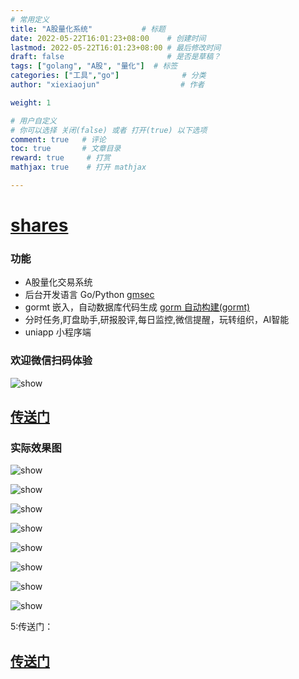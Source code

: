 ```yaml
---
# 常用定义
title: "A股量化系统"           # 标题
date: 2022-05-22T16:01:23+08:00    # 创建时间
lastmod: 2022-05-22T16:01:23+08:00 # 最后修改时间
draft: false                       # 是否是草稿？
tags: ["golang", "A股", "量化"]  # 标签
categories: ["工具","go"]              # 分类
author: "xiexiaojun"                  # 作者

weight: 1

# 用户自定义
# 你可以选择 关闭(false) 或者 打开(true) 以下选项
comment: true   # 评论
toc: true       # 文章目录
reward: true	 # 打赏
mathjax: true    # 打开 mathjax

---
```

# [shares](https://github.com/xxjwxc/shares)

### 功能

- A股量化交易系统
- 后台开发语言 Go/Python  [gmsec](https://github.com/gmsec/gmsec)
- gormt 嵌入，自动数据库代码生成 [gorm 自动构建(gormt)](https://github.com/xxjwxc/gormt)
- 分时任务,盯盘助手,研报股评,每日监控,微信提醒，玩转组织，AI智能
- uniapp 小程序端

### 欢迎微信扫码体验

![show](http://tva1.sinaimg.cn/large/006MvKbTly1h2fclsxvwkj31bi0hcag8.jpg)

## [传送门](https://github.com/xxjwxc/shares)

### 实际效果图

![show](http://tva1.sinaimg.cn/large/006MvKbTly1h2fcme0cb2j30u01t0gto.jpg)

![show](http://tva1.sinaimg.cn/large/006MvKbTly1h2fcmn1ed4j30u01t0jxm.jpg)

![show](http://tva1.sinaimg.cn/large/006MvKbTly1h2fcmvtcocj30u01t0aj3.jpg)

![show](http://tva1.sinaimg.cn/large/006MvKbTly1h2fcn4a5xgj30u01t046h.jpg)

![show](http://tva1.sinaimg.cn/large/006MvKbTly1h2fcnc03krj30u01t0gtz.jpg)

![show](http://tva1.sinaimg.cn/large/006MvKbTly1h2fcnis08tj30u01t0jyr.jpg)

![show](http://tva1.sinaimg.cn/large/006MvKbTly1h2fcnps2omj30u01t0n5d.jpg)

![show](http://tva1.sinaimg.cn/large/006MvKbTly1h2fcnwnl67j30u01t0461.jpg)

5:传送门：

## [传送门](https://github.com/xxjwxc/shares)

